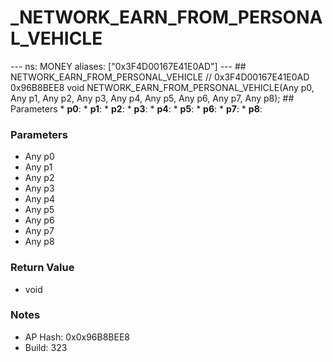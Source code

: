 # _NETWORK_EARN_FROM_PERSONAL_VEHICLE

--- ns: MONEY aliases: ["0x3F4D00167E41E0AD"] --- ## NETWORK_EARN_FROM_PERSONAL_VEHICLE  // 0x3F4D00167E41E0AD 0x96B8BEE8 void NETWORK_EARN_FROM_PERSONAL_VEHICLE(Any p0, Any p1, Any p2, Any p3, Any p4, Any p5, Any p6, Any p7, Any p8);  ## Parameters * **p0**: * **p1**: * **p2**: * **p3**: * **p4**: * **p5**: * **p6**: * **p7**: * **p8**:

### Parameters
* Any p0
* Any p1
* Any p2
* Any p3
* Any p4
* Any p5
* Any p6
* Any p7
* Any p8

### Return Value
* void

### Notes
* AP Hash: 0x0x96B8BEE8
* Build: 323


